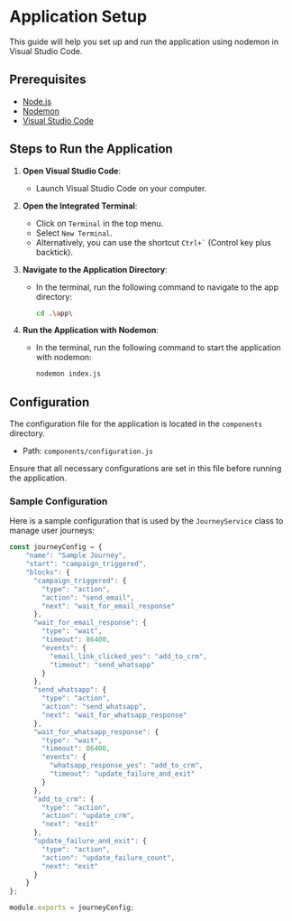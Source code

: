 # Application Setup

This guide will help you set up and run the application using nodemon in Visual Studio Code.

## Prerequisites

- [Node.js](https://nodejs.org/)
- [Nodemon](https://www.npmjs.com/package/nodemon)
- [Visual Studio Code](https://code.visualstudio.com/)

## Steps to Run the Application

1. **Open Visual Studio Code**:
   - Launch Visual Studio Code on your computer.

2. **Open the Integrated Terminal**:
   - Click on `Terminal` in the top menu.
   - Select `New Terminal`.
   - Alternatively, you can use the shortcut `` Ctrl+` `` (Control key plus backtick).

3. **Navigate to the Application Directory**:
   - In the terminal, run the following command to navigate to the app directory:
     ```sh
     cd .\app\
     ```

4. **Run the Application with Nodemon**:
   - In the terminal, run the following command to start the application with nodemon:
     ```sh
     nodemon index.js
     ```

## Configuration

The configuration file for the application is located in the `components` directory.

- Path: `components/configuration.js`

Ensure that all necessary configurations are set in this file before running the application.

### Sample Configuration

Here is a sample configuration that is used by the `JourneyService` class to manage user journeys:

```javascript
const journeyConfig = {
    "name": "Sample Journey",
    "start": "campaign_triggered",
    "blocks": {
      "campaign_triggered": {
        "type": "action",
        "action": "send_email",
        "next": "wait_for_email_response"
      },
      "wait_for_email_response": {
        "type": "wait",
        "timeout": 86400,
        "events": {
          "email_link_clicked_yes": "add_to_crm",
          "timeout": "send_whatsapp"
        }
      },
      "send_whatsapp": {
        "type": "action",
        "action": "send_whatsapp",
        "next": "wait_for_whatsapp_response"
      },
      "wait_for_whatsapp_response": {
        "type": "wait",
        "timeout": 86400,
        "events": {
          "whatsapp_response_yes": "add_to_crm",
          "timeout": "update_failure_and_exit"
        }
      },
      "add_to_crm": {
        "type": "action",
        "action": "update_crm",
        "next": "exit"
      },
      "update_failure_and_exit": {
        "type": "action",
        "action": "update_failure_count",
        "next": "exit"
      }
    }
};

module.exports = journeyConfig;
